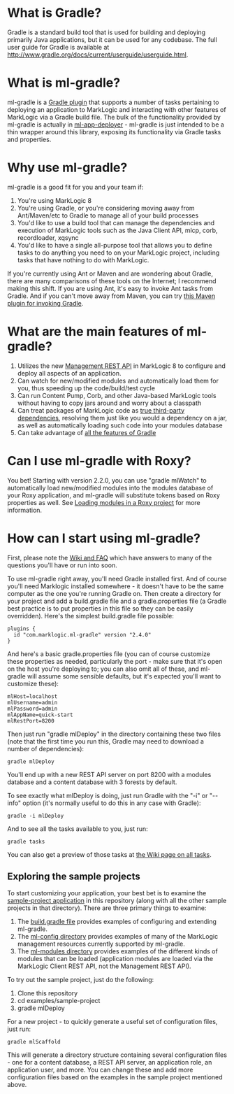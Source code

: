 What is Gradle?
===============

Gradle is a standard build tool that is used for building and deploying primarily Java applications, but it can be used for any codebase. The full user guide for Gradle is available at http://www.gradle.org/docs/current/userguide/userguide.html. 

What is ml-gradle?
=========
ml-gradle is a [Gradle plugin](http://www.gradle.org/plugins "") that supports a number of tasks pertaining to deploying an application to MarkLogic and interacting with other features of MarkLogic via a Gradle build file. The bulk of the functionality provided by ml-gradle is actually in [ml-app-deployer](https://github.com/rjrudin/ml-app-deployer) - ml-gradle is just intended to be a thin wrapper around this library, exposing its functionality via Gradle tasks and properties.

Why use ml-gradle?
=========
ml-gradle is a good fit for you and your team if:

1. You're using MarkLogic 8
2. You're using Gradle, or you're considering moving away from Ant/Maven/etc to Gradle to manage all of your build processes
3. You'd like to use a build tool that can manage the dependencies and execution of MarkLogic tools such as the Java Client API, mlcp, corb, recordloader, xqsync
4. You'd like to have a single all-purpose tool that allows you to define tasks to do anything you need to on your MarkLogic project, including tasks that have nothing to do with MarkLogic. 

If you're currently using Ant or Maven and are wondering about Gradle, there are many comparisons of these tools on the Internet; I recommend making this shift. If you are using Ant, it's easy to invoke Ant tasks from Gradle. And if you can't move away from Maven, you can try [this Maven plugin for invoking Gradle](https://github.com/if6was9/gradle-maven-plugin).

What are the main features of ml-gradle?
=========
1. Utilizes the new [Management REST API](http://docs.marklogic.com/REST/management) in MarkLogic 8 to configure and deploy all aspects of an application.
1. Can watch for new/modified modules and automatically load them for you, thus speeding up the code/build/test cycle
1. Can run Content Pump, Corb, and other Java-based MarkLogic tools without having to copy jars around and worry about a classpath
1. Can treat packages of MarkLogic code as [true third-party dependencies](https://github.com/rjrudin/ml-gradle/wiki/Preparing-REST-API-dependencies), resolving them just like you would a dependency on a jar, as well as automatically loading such code into your modules database
1. Can take advantage of [all the features of Gradle](https://docs.gradle.org/current/userguide/overview.html)

Can I use ml-gradle with Roxy?
=========
You bet! Starting with version 2.2.0, you can use "gradle mlWatch" to automatically load new/modified modules into the modules database of your Roxy application, and ml-gradle will substitute tokens based on Roxy properties as well. See [Loading modules in a Roxy project](https://github.com/rjrudin/ml-gradle/wiki/Loading-modules-on-a-Roxy-project) for more information.

How can I start using ml-gradle?
=========
First, please note the [Wiki and FAQ](https://github.com/rjrudin/ml-gradle/wiki) which have answers to many of the questions you'll have or run into soon.

To use ml-gradle right away, you'll need Gradle installed first. And of course you'll need Marklogic installed somewhere - it doesn't have to be the same computer as the one you're running Gradle on. Then create a directory for your project and add a build.gradle file and a gradle.properties file (a Gradle best practice is to put properties in this file so they can be easily overridden). Here's the simplest build.gradle file possible:

    plugins {
      id "com.marklogic.ml-gradle" version "2.4.0"
    }

And here's a basic gradle.properties file (you can of course customize these properties as needed, particularly the port - make sure that it's open on the host you're deploying to; you can also omit all of these, and ml-gradle will assume some sensible defaults, but it's expected you'll want to customize these):

    mlHost=localhost
    mlUsername=admin
    mlPassword=admin
    mlAppName=quick-start
    mlRestPort=8200

Then just run "gradle mlDeploy" in the directory containing these two files (note that the first time you run this, Gradle
may need to download a number of dependencies):

    gradle mlDeploy
    
You'll end up with a new REST API server on port 8200 with a modules database and a content database with 3 forests by default. 

To see exactly what mlDeploy is doing, just run Gradle with the "-i" or "--info" option (it's normally useful to do this in any case with Gradle):

    gradle -i mlDeploy

And to see all the tasks available to you, just run:

    gradle tasks
    
You can also get a preview of those tasks at [the Wiki page on all tasks](https://github.com/rjrudin/ml-gradle/wiki/All-tasks).

Exploring the sample projects
-----

To start customizing your application, your best bet is to examine the [sample-project application](https://github.com/rjrudin/ml-gradle/blob/master/examples/sample-project) in this repository (along with all the other sample projects in that directory). There are three primary things to examine:

1. The [build.gradle file](https://github.com/rjrudin/ml-gradle/blob/master/examples/sample-project/build.gradle) provides examples of configuring and extending ml-gradle. 
1. The [ml-config directory](https://github.com/rjrudin/ml-gradle/tree/master/examples/sample-project/src/main/ml-config) provides examples of many of the MarkLogic management resources currently supported by ml-gradle.
1. The [ml-modules directory](https://github.com/rjrudin/ml-gradle/tree/master/examples/sample-project/src/main/ml-modules) provides examples of the different kinds of modules that can be loaded (application modules are loaded via the MarkLogic Client REST API, not the Management REST API). 

To try out the sample project, just do the following:

1. Clone this repository
1. cd examples/sample-project
1. gradle mlDeploy

For a new project - to quickly generate a useful set of configuration files, just run:

    gradle mlScaffold

This will generate a directory structure containing several configuration files - one for a content database, a REST API server, an application role, an application user, and more. You can change these and add more configuration files based on the examples in the sample project mentioned above.
